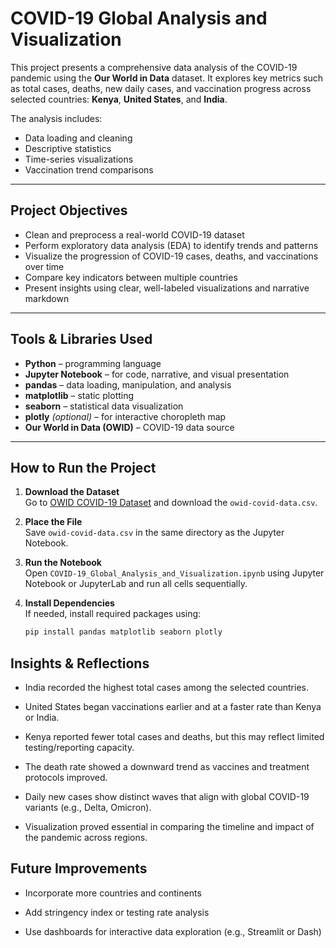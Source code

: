 # COVID-19 Global Analysis and Visualization

This project presents a comprehensive data analysis of the COVID-19 pandemic using the **Our World in Data** dataset. It explores key metrics such as total cases, deaths, new daily cases, and vaccination progress across selected countries: **Kenya**, **United States**, and **India**.

The analysis includes:
- Data loading and cleaning
- Descriptive statistics
- Time-series visualizations
- Vaccination trend comparisons

---

##  Project Objectives

- Clean and preprocess a real-world COVID-19 dataset
- Perform exploratory data analysis (EDA) to identify trends and patterns
- Visualize the progression of COVID-19 cases, deaths, and vaccinations over time
- Compare key indicators between multiple countries
- Present insights using clear, well-labeled visualizations and narrative markdown

---

##  Tools & Libraries Used

- **Python** – programming language
- **Jupyter Notebook** – for code, narrative, and visual presentation
- **pandas** – data loading, manipulation, and analysis
- **matplotlib** – static plotting
- **seaborn** – statistical data visualization
- **plotly** *(optional)* – for interactive choropleth map
- **Our World in Data (OWID)** – COVID-19 data source

---

##  How to Run the Project

1. **Download the Dataset**  
   Go to [OWID COVID-19 Dataset](https://ourworldindata.org/covid-cases) and download the `owid-covid-data.csv`.

2. **Place the File**  
   Save `owid-covid-data.csv` in the same directory as the Jupyter Notebook.

3. **Run the Notebook**  
   Open `COVID-19_Global_Analysis_and_Visualization.ipynb` using Jupyter Notebook or JupyterLab and run all cells sequentially.

4. **Install Dependencies**  
   If needed, install required packages using:

   ```bash
   pip install pandas matplotlib seaborn plotly


## Insights & Reflections
 - India recorded the highest total cases among the selected countries.

- United States began vaccinations earlier and at a faster rate than Kenya or India.

- Kenya reported fewer total cases and deaths, but this may reflect limited testing/reporting capacity.

- The death rate showed a downward trend as vaccines and treatment protocols improved.

- Daily new cases show distinct waves that align with global COVID-19 variants (e.g., Delta, Omicron).

- Visualization proved essential in comparing the timeline and impact of the pandemic across regions.

## Future Improvements
- Incorporate more countries and continents

- Add stringency index or testing rate analysis

- Use dashboards for interactive data exploration (e.g., Streamlit or Dash)
